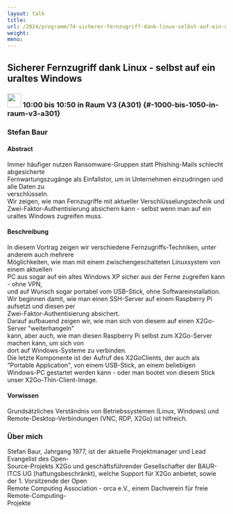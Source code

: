 ```yaml
---
layout: talk
title:
url: /2024/programm/74-sicherer-fernzugriff-dank-linux-selbst-auf-ein-uraltes-windows/
weight:
menu:
---
```

## Sicherer Fernzugriff dank Linux - selbst auf ein uraltes Windows

### <img height = "32" src="../../../images/talk.svg"> 10:00 bis 10:50 in Raum V3 (A301) {#-1000-bis-1050-in-raum-v3-a301}

### Stefan Baur

#### Abstract

Immer häufiger nutzen Ransomware-Gruppen statt Phishing-Mails schlecht abgesicherte  
Fernwartungszugänge als Einfallstor, um in Unternehmen einzudringen und alle Daten zu  
verschlüsseln.  
Wir zeigen, wie man Fernzugriffe mit aktueller Verschlüsselungstechnik und Zwei-Faktor-Authentisierung absichern kann - selbst wenn man auf ein uraltes Windows zugreifen muss.

#### Beschreibung

In diesem Vortrag zeigen wir verschiedene Fernzugriffs-Techniken, unter anderem auch mehrere  
Möglichkeiten, wie man mit einem zwischengeschalteten Linuxsystem von einem aktuellen  
PC aus sogar auf ein altes Windows XP sicher aus der Ferne zugreifen kann - ohne VPN,  
und auf Wunsch sogar portabel vom USB-Stick, ohne Softwareinstallation.  
Wir beginnen damit, wie man einen SSH-Server auf einem Raspberry Pi aufsetzt und diesen per  
Zwei-Faktor-Authentisierung absichert.  
Darauf aufbauend zeigen wir, wie man sich von diesem auf einen X2Go-Server "weiterhangeln"  
kann, aber auch, wie man diesen Raspberry Pi selbst zum X2Go-Server machen kann, um sich von  
dort auf Windows-Systeme zu verbinden.  
Die letzte Komponente ist der Aufruf des X2GoClients, der auch als "Portable Application", von einem USB-Stick, an einem beliebigen Windows-PC gestartet werden kann - oder man bootet von diesem Stick unser X2Go-Thin-Client-Image.

#### Vorwissen

Grundsätzliches Verständnis von Betriebssystemen (Linux, Windows) und Remote-Desktop-Verbindungen (VNC, RDP, X2Go) ist hilfreich.

### Über mich

Stefan Baur, Jahrgang 1977, ist der aktuelle Projektmanager und Lead Evangelist des Open-  
Source-Projekts X2Go und geschäftsführender Gesellschafter der BAUR-ITCS UG
(haftungsbeschränkt), welche Support für X2Go anbietet, sowie der 1. Vorsitzende der Open  
Remote Computing Association - orca e.V., einem Dachverein für freie Remote-Computing-  
Projekte

